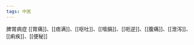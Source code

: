 ```yaml
---
tags: 中医
---
```


脾胃病症
[[胃痛]]、[[痞满]]、[[呕吐]]、[[噎膈]]、[[呃逆]]、[[腹痛]]、[[泄泻]]、[[痢疾]]、[[便秘]]



































